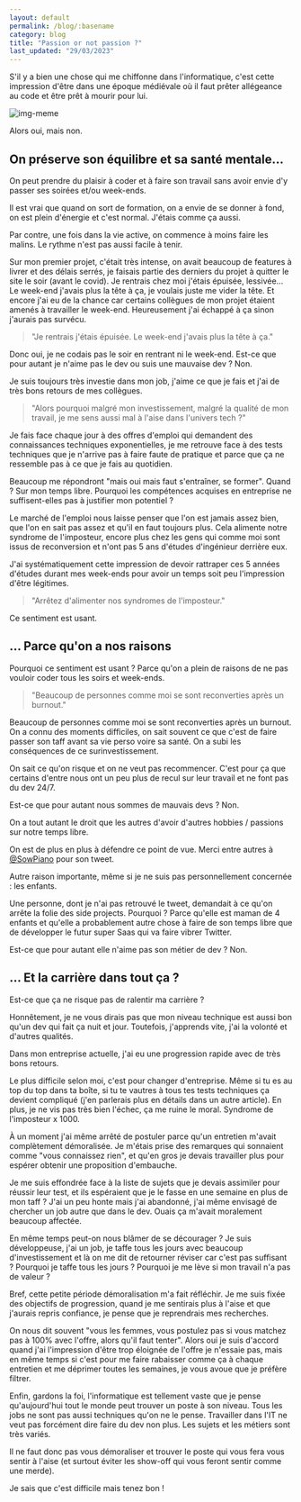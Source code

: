 ```yaml
---
layout: default
permalink: /blog/:basename
category: blog
title: "Passion or not passion ?"
last_updated: "29/03/2023"
---
```


S'il y a bien une chose qui me chiffonne dans l'informatique, c'est cette impression d'être dans une époque médiévale où il faut prêter allégeance au code et être prêt à mourir pour lui.

![img-meme](https://i.imgflip.com/7sobc6.jpg
"Side projects terminator")

Alors oui, mais non.

## On préserve son équilibre et sa santé mentale...

On peut prendre du plaisir à coder et à faire son travail sans avoir envie d'y passer ses soirées et/ou week-ends.

Il est vrai que quand on sort de formation, on a envie de se donner à fond, on est plein d'énergie et c'est normal. J'étais comme ça aussi.

Par contre, une fois dans la vie active, on commence à moins faire les malins. Le rythme n'est pas aussi facile à tenir.

Sur mon premier projet, c'était très intense, on avait beaucoup de features à livrer et des délais serrés, je faisais partie des derniers du projet à quitter le site le soir (avant le covid). Je rentrais chez moi j'étais épuisée, lessivée... Le week-end j'avais plus la tête à ça, je voulais juste me vider la tête. Et encore j'ai eu de la chance car certains collègues de mon projet étaient amenés à travailler le week-end. Heureusement j'ai échappé à ça sinon j'aurais pas survécu.

> "Je rentrais j'étais épuisée. Le week-end j'avais plus la tête à ça."

Donc oui, je ne codais pas le soir en rentrant ni le week-end. Est-ce que pour autant je n'aime pas le dev ou suis une mauvaise dev ? Non. 

Je suis toujours très investie dans mon job, j'aime ce que je fais et j'ai de très bons retours de mes collègues.

> "Alors pourquoi malgré mon investissement, malgré la qualité de mon travail, je me sens aussi mal à l'aise dans l'univers tech ?"

Je fais face chaque jour à des offres d'emploi qui demandent des connaissances techniques exponentielles, je me retrouve face à des tests techniques que je n'arrive pas à faire faute de pratique et parce que ça ne ressemble pas à ce que je fais au quotidien.

Beaucoup me répondront "mais oui mais faut s'entraîner, se former". Quand ? Sur mon temps libre. Pourquoi les compétences acquises en entreprise ne suffisent-elles pas à justifier mon potentiel ? 

Le marché de l'emploi nous laisse penser que l'on est jamais assez bien, que l'on en sait pas assez et qu'il en faut toujours plus. Cela alimente notre syndrome de l'imposteur, encore plus chez les gens qui comme moi sont issus de reconversion et n'ont pas 5 ans d'études d'ingénieur derrière eux. 

J'ai systématiquement cette impression de devoir rattraper ces 5 années d'études durant mes week-ends pour avoir un temps soit peu l'impression d'être légitimes.

> "Arrêtez d'alimenter nos syndromes de l'imposteur." 

Ce sentiment est usant.

## ... Parce qu'on a nos raisons 

Pourquoi ce sentiment est usant ? Parce qu'on a plein de raisons de ne pas vouloir coder tous les soirs et week-ends.

> "Beaucoup de personnes comme moi se sont reconverties après un burnout."

Beaucoup de personnes comme moi se sont reconverties après un burnout. On a connu des moments difficiles, on sait souvent ce que c'est de faire passer son taff avant sa vie perso voire sa santé. On a subi les conséquences de ce surinvestissement.

On sait ce qu'on risque et on ne veut pas recommencer. C'est pour ça que certains d'entre nous ont un peu plus de recul sur leur travail et ne font pas du dev 24/7.

Est-ce que pour autant nous sommes de mauvais devs ? Non.

On a tout autant le droit que les autres d'avoir d'autres hobbies / passions sur notre temps libre.

On est de plus en plus à défendre ce point de vue. Merci entre autres à [@SowPiano](https://twitter.com/SowPiano/status/1617687132516257797?ref_src=twsrc%5Etfw) pour son tweet.

Autre raison importante, même si je ne suis pas personnellement concernée : les enfants. 

Une personne, dont je n'ai pas retrouvé le tweet, demandait à ce qu'on arrête la folie des side projects. Pourquoi ? Parce qu'elle est maman de 4 enfants et qu'elle a probablement autre chose à faire de son temps libre que de développer le futur super Saas qui va faire vibrer Twitter. 

Est-ce que pour autant elle n'aime pas son métier de dev ? Non.

## ... Et la carrière dans tout ça ?

Est-ce que ça ne risque pas de ralentir ma carrière ?

Honnêtement, je ne vous dirais pas que mon niveau technique est aussi bon qu'un dev qui fait ça nuit et jour. Toutefois, j'apprends vite, j'ai la volonté et d'autres qualités. 

Dans mon entreprise actuelle, j'ai eu une progression rapide avec de très bons retours.

Le plus difficile selon moi, c'est pour changer d'entreprise. Même si tu es au top du top dans ta boîte, si tu te vautres à tous tes tests techniques ça devient compliqué (j'en parlerais plus en détails dans un autre article). En plus, je ne vis pas très bien l'échec, ça me ruine le moral. Syndrome de l'imposteur x 1000. 

À un moment j'ai même arrêté de postuler parce qu'un entretien m'avait complètement démoralisée. Je m'étais prise des remarques qui sonnaient comme "vous connaissez rien", et qu'en gros je devais travailler plus pour espérer obtenir une proposition d'embauche.

Je me suis effondrée face à la liste de sujets que je devais assimiler pour réussir leur test, et ils espéraient que je le fasse en une semaine en plus de mon taff ? J'ai un peu honte mais j'ai abandonné, j'ai même envisagé de chercher un job autre que dans le dev. Ouais ça m'avait moralement beaucoup affectée.

En même temps peut-on nous blâmer de se décourager ? Je suis développeuse, j'ai un job, je taffe tous les jours avec beaucoup d'investissement et là on me dit de retourner réviser car c'est pas suffisant ? Pourquoi je taffe tous les jours ? Pourquoi je me lève si mon travail n'a pas de valeur ?

Bref, cette petite période démoralisation m'a fait réfléchir. Je me suis fixée des objectifs de progression, quand je me sentirais plus à l'aise et que j'aurais repris confiance, je pense que je reprendrais mes recherches.

On nous dit souvent "vous les femmes, vous postulez pas si vous matchez pas à 100% avec l'offre, alors qu'il faut tenter". Alors oui je suis d'accord quand j'ai l'impression d'être trop éloignée de l'offre je n'essaie pas, mais en même temps si c'est pour me faire rabaisser comme ça à chaque entretien et me déprimer toutes les semaines, je vous avoue que je préfère filtrer.

Enfin, gardons la foi, l'informatique est tellement vaste que je pense qu'aujourd'hui tout le monde peut trouver un poste à son niveau. Tous les jobs ne sont pas aussi techniques qu'on ne le pense. Travailler dans l'IT ne veut pas forcément dire faire du dev non plus. Les sujets et les métiers sont très variés.

Il ne faut donc pas vous démoraliser et trouver le poste qui vous fera vous sentir à l'aise (et surtout éviter les show-off qui vous feront sentir comme une merde).

Je sais que c'est difficile mais tenez bon ! 
